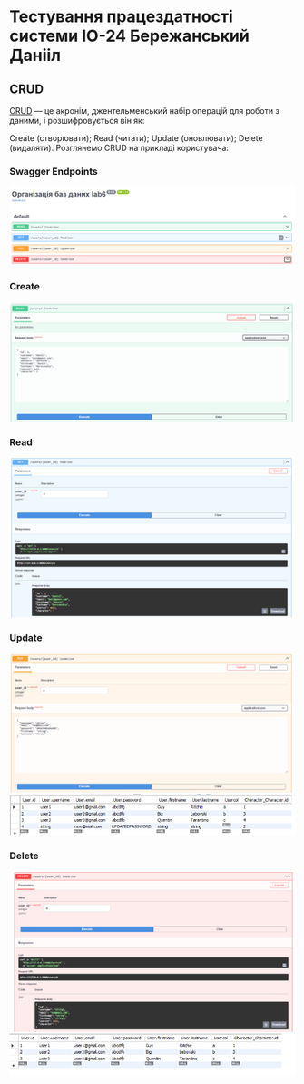 # Тестування працездатності системи ІО-24 Бережанський Данііл
## CRUD
[CRUD](https://highload.today/uk/shho-take-crud-prostimi-slovami-funktsiyi-perevagi-ta-prikladi/) — це акронім, джентельменський набір операцій для роботи з даними, і розшифровується він як:

Create (створювати);
Read (читати);
Update (оновлювати);
Delete (видаляти).
Розглянемо CRUD на прикладі користувача:
### Swagger Endpoints
![img_1.png](./photo/swagger.png)

### Create
![img_3.png](./photo/create.png)

### Read
![img_7.png](./photo/read.png)

### Update
![img_6.png](./photo/update1.png)
![img_8.png](./photo/update2.png)



### Delete
![img_9.png](./photo/delete.png)
![img_10.obg](./photo/delete2.png)